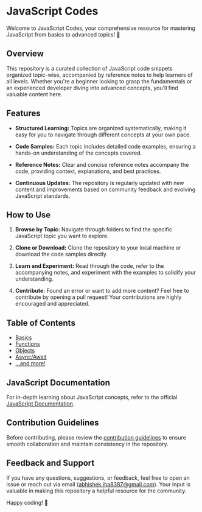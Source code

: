# JavaScript Codes

Welcome to JavaScript Codes, your comprehensive resource for mastering JavaScript from basics to advanced topics! 🚀

## Overview

This repository is a curated collection of JavaScript code snippets organized topic-wise, accompanied by reference notes to help learners of all levels. Whether you're a beginner looking to grasp the fundamentals or an experienced developer diving into advanced concepts, you'll find valuable content here.

## Features

- **Structured Learning:** Topics are organized systematically, making it easy for you to navigate through different concepts at your own pace.

- **Code Samples:** Each topic includes detailed code examples, ensuring a hands-on understanding of the concepts covered.

- **Reference Notes:** Clear and concise reference notes accompany the code, providing context, explanations, and best practices.

- **Continuous Updates:** The repository is regularly updated with new content and improvements based on community feedback and evolving JavaScript standards.

## How to Use

1. **Browse by Topic:** Navigate through folders to find the specific JavaScript topic you want to explore.

2. **Clone or Download:** Clone the repository to your local machine or download the code samples directly.

3. **Learn and Experiment:** Read through the code, refer to the accompanying notes, and experiment with the examples to solidify your understanding.

4. **Contribute:** Found an error or want to add more content? Feel free to contribute by opening a pull request! Your contributions are highly encouraged and appreciated.

## Table of Contents

- [Basics](/Basics)
- [Functions](/Functions)
- [Objects](/Objects)
- [Async/Await](/AsyncAwait)
- [...and more!](/MoreTopics)

## JavaScript Documentation

For in-depth learning about JavaScript concepts, refer to the official [JavaScript Documentation](https://developer.mozilla.org/en-US/docs/Web/JavaScript/Guide).

## Contribution Guidelines

Before contributing, please review the [contribution guidelines](CONTRIBUTING.md) to ensure smooth collaboration and maintain consistency in the repository.

## Feedback and Support

If you have any questions, suggestions, or feedback, feel free to open an issue or reach out via email (abhishek.jha8387@gmail.com). Your input is valuable in making this repository a helpful resource for the community.

Happy coding! 🚀

